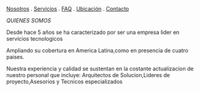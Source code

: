 [Nosotros](./nosotros.md) . [Servicios](./servicios.md) . [FAQ](FAQ.md) . [Ubicación](ubicacion.md) . [Contacto](./contacto.md)

*QUIENES SOMOS*

Desde hace 5 años se ha caracterizado por ser una empresa lider en servicios tecnologicos

Ampliando su cobertura en America Latina,como en presencia de cuatro paises.

Nuestra experiencia y calidad se sustentan en la costante actualizacion de nuestro personal que incluye: 
Arquitectos de Solucion,Lideres de proyecto,Asesorios y Tecnicos especializados


